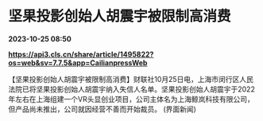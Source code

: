 # 坚果投影创始人胡震宇被限制高消费

**2023-10-25 08:50**

**https://api3.cls.cn/share/article/1495822?os=web&sv=7.7.5&app=CailianpressWeb**

【坚果投影创始人胡震宇被限制高消费】财联社10月25日电，上海市闵行区人民法院已将坚果投影创始人胡震宇纳入失信人名单。坚果投影创始人胡震宇于2022年左右在上海组建一个VR头显创业项目，公司主体名为上海鲸岚科技有限公司，但产品尚未推出，公司就因经营不善而开始裁员。 (界面新闻)